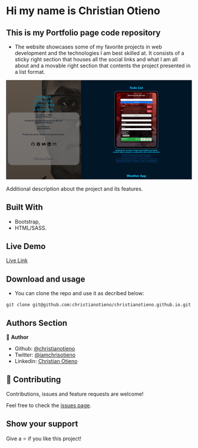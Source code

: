 # Hi my name is Christian Otieno

## This is my Portfolio page code repository

- The website showcases some of my favorite projects in web development and the technologies I am best skilled at. It consists of a sticky right section that houses all the social links and what I am all about and a movable right section that contents the project presented in a list format.

![screenshot](./src/assets/img/main_page/screenshot.png)

Additional description about the project and its features.

## Built With

- Bootstrap,
- HTML/SASS.

## Live Demo

[Live Link](https://christianotieno.github.io/)

## Download and usage

- You can clone the repo and use it as decribed below:

```
git clone git@github.com:christianotieno/christianotieno.github.io.git
```

## Authors Section

👤 **Author**

- Github: [@christianotieno](https://github.com/christianotieno)
- Twitter: [@iamchrisotieno](https://twitter.com/iamchrisotieno)
- Linkedin: [Christian Otieno](https://www.linkedin.com/in/christianotieno/)

## 🤝 Contributing

Contributions, issues and feature requests are welcome!

Feel free to check the [issues page](https://github.com/christianotieno/christianotieno.github.io/issues).

## Show your support

Give a ⭐️ if you like this project!
